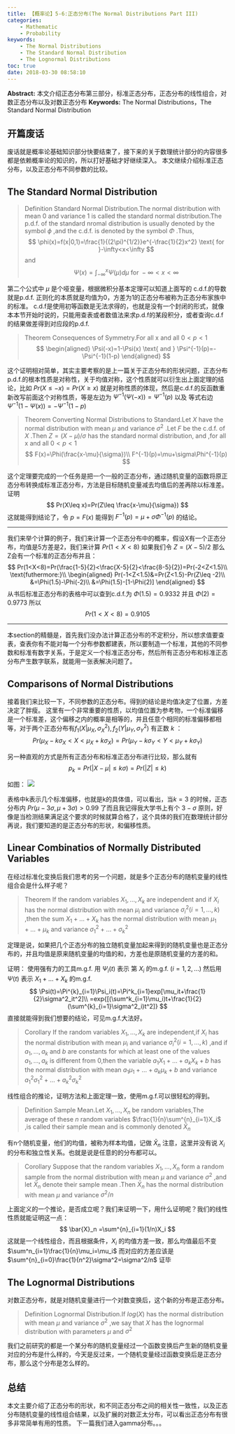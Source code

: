 ```yaml
---
title: 【概率论】5-6:正态分布(The Normal Distributions Part III)
categories:
    - Mathematic
    - Probability
keywords:
    - The Normal Distributions
    - The Standard Normal Distribution
    - The Lognormal Distributions
toc: true
date: 2018-03-30 08:58:10
---
```


**Abstract:** 本文介绍正态分布第三部分，标准正态分布，正态分布的线性组合，对数正态分布以及对数正态分布
**Keywords:** The Normal Distributions，The Standard Normal Distribution

<!--more-->
## 开篇废话
废话就是概率论基础知识部分快要结束了，接下来的关于数理统计部分的内容很多都是依赖概率论的知识的，所以打好基础才好继续深入。
本文继续介绍标准正态分布，以及正态分布不同参数的比较。
## The Standard Normal Distribution
>Definition Standard Normal Distribution.The  normal distribution with mean 0 and variance 1 is called the standard normal distribution.The p.d.f. of the standard nromal distribution is usually denoted by the symbol $\phi$ ,and the c.d.f. is denoted by the symbol $\Phi$ .Thus,
$$
\phi(x)=f(x|0,1)=\frac{1}{(2\pi)^{1/2}}e^{-\frac{1}{2}x^2} \text{ for }-\infty<x<\infty
$$
and
$$
\Psi(x)=\int^{x}_{-\infty}\Psi(\mu)d\mu \text{ for }-\infty<x<\infty
$$

第二个公式中 $\mu$ 是个哑变量，根据微积分基本定理可以知道上面写的 c.d.f.的导数就是p.d.f.
正则化的本质就是均值为0，方差为1的正态分布被称为正态分布家族中的标准。
c.d.f是使用初等函数是无法求得的，也就是没有一个封闭的形式，就像本本节开始时说的，只能用查表或者数值法来求p.d.f的某段积分，或者查询c.d.f的结果做差得到对应段的p.d.f.

>Theorem Consequences of Symmetry.For all x and all $0 < p < 1$
$$
\begin{aligned}
\Psi(-x)=1-\Psi(x)
\text{ and }
\Psi^{-1}(p)=-\Psi^{-1}(1-p)
\end{aligned}
$$

这个证明相对简单，其实主要考察的是上一篇关于正态分布的形状问题，正态分布p.d.f.的根本性质是对称性，关于均值对称，这个性质就可以衍生出上面定理的结论，比如 $Pr(X\leq -x)=Pr(X\geq x)$ 就是对称性质的体现，然后是c.d.f.的反函数重新改写前面这个对称性质，等是左边为 $\Psi^{-1}(\Psi(-x))=\Psi^{-1}(p)$ 以及 等式右边 $\Psi^{-1}(1-\Psi(x))=-\Psi^{-1}(1-p)$

>Theorem Converting Normal Distributions to Standard.Let $X$ have the normal distribution with mean $\mu$ and variance $\sigma^2$ .Let $F$ be the c.d.f. of $X$ .Then $Z=(X-\mu)/\sigma$ has the standard normal distribution, and ,for all x and all $0 < p < 1$
$$
F(x)=\Phi(\frac{x-\mu}{\sigma})\\
F^{-1}(p)=\mu+\sigma\Phi^{-1}(p)
$$

这个定理要完成的一个任务是把一个一般的正态分布，通过随机变量的函数将原正态分布转换成标准正态分布，方法是目标随机变量减去均值后的差再除以标准差。
证明
$$
Pr(X\leq x)=Pr(Z\leq \frac{x-\mu}{\sigma})
$$
这就能得到结论了，令 $p=F(x)$ 能得到 $F^{-1}(p)=\mu+\sigma\Phi^{-1}(p)$ 的结论。

---------------

我们来举个计算的例子，我们来计算一个正态分布中的概率，假设X有一个正态分布，均值是5方差是2，我们来计算 $Pr(1<X<8)$
如果我们令 $Z=(X-5)/2$ 那么Z会有一个标准的正态分布并且：
$$
Pr(1<X<8)=Pr(\frac{1-5}{2}<\frac{X-5}{2}<\frac{8-5}{2})=Pr(-2<Z<1.5)\\
\text{futhermore:}\\
\begin{aligned}
Pr(-1<Z<1.5)&=Pr(Z<1.5)-Pr(Z\leq -2)\\
&=\Phi(1.5)-\Phi(-2)\\
&=\Phi(1.5)-[1-\Phi(2)]
\end{aligned}
$$
从书后标准正态分布的表格中可以查到c.d.f.为 $\Phi(1.5)=0.9332$ 并且 $\Phi(2)=0.9773$ 所以
$$
Pr(1<X<8)=0.9105
$$

----------------

本section的精髓是，首先我们没办法计算正态分布的不定积分，所以想求值要查表，查表你有不能对每一个分布参数都建表，所以要制造一个标准，其他的不同参数和标准有数字关系，于是定义一个标准正态分布，然后所有正态分布和标准正态分布产生数字联系，就能用一张表解决问题了。

## Comparisons of Normal Distributions
接着我们来比较一下，不同参数的正态分布。得到的结论是均值决定了位置，方差决定了胖瘦。
这里有一个非常重要的性质，以均值位置为参考物，一个标准偏移是一个标准差，这个偏移之内的概率是相等的，并且任意个相同的标准偏移都相等，对于两个正态分布有$f_1(X|\mu_X,\sigma_X^2),f_2(Y|\mu_Y,\sigma_Y^2)$ 有正数 $k$ ：
$$
Pr(\mu_X-k\sigma_X<X<\mu_X+k\sigma_X)=Pr(\mu_Y-k\sigma_Y<Y<\mu_Y+k\sigma_Y)
$$

另一种直观的方式是所有正态分布和标准正态分布进行比较，那么就有
$$
p_k=Pr(|X-\mu|\leq k\sigma)=Pr(|Z|\leq k)
$$

如图：
![](https://tony4ai-1251394096.cos.ap-hongkong.myqcloud.com/blog_images/Math-Probability-5-6-The-Normal-Distributions-P3/5_6.png)

表格中k表示几个标准偏移，也就是k的具体值，可以看出，当$k=3$ 的时候，正态分布内 $Pr(\mu-3\sigma,\mu+3\sigma)>0.99$ 了而且我记得我大学书上有个 $3-\sigma$ 原则，好像是当检测结果满足这个要求的时候就算合格了，这个具体的我们在数理统计部分再说，我们要知道的是正态分布的形状，和偏移性质。
## Linear Combinatios of Normally Distributed Variables
在经过标准化变换后我们思考的另一个问题，就是多个正态分布的随机变量的线性组合会是什么样子呢？
>Theorem If the random variables $X_1,\dots,X_k$ are independent and if $X_i$ has the normal distribution with mean $\mu_i$ and variance $\sigma^2_i(i=1,\dots,k)$ ,then the sum $X_1+\dots+X_k$ has the normal distribution with mean $\mu_1+\dots+\mu_k$ and variance $\sigma^2_1+\dots+\sigma^2_k$

定理是说，如果把几个正态分布的独立随机变量加起来得到的随机变量也是正态分布的，并且均值是原来随机变量的均值的和，方差也是原随机变量的方差的和。

证明：
使用强有力的工具m.g.f.
用 $\Psi_i(t)$ 表示 第 $X_i$ 的m.g.f. $(i=1,2,\dots)$ 然后用 $\Psi(t)$ 表示 $X_1+\dots+X_k$ 的m.g.f.
$$
\Psi(t)=\Pi^{k}_{i=1}\Psi_i(t)=\Pi^k_{i=1}exp[\mu_it+\frac{1}{2}\sigma^2_it^2]\\
=exp{[(\sum^k_{i=1}\mu_i)t+\frac{1}{2}(\sum^{k}_{i=1}\sigma^2_i)t^2]}
$$
直接就能得到我们想要的结论，可见m.g.f.大法好。

>Corollary If the random variables $X_1,\dots,X_k$ are independent,if $X_i$ has the normal distribution with mean $\mu_i$ and variance $\sigma^2_i (i=1,\dots,k)$ ,and if $a_1,\dots,a_k$ and $b$ are constants for which at least one of the values $a_1,\dots,a_k$ is different from 0,then the variable $a_1X_1+\dots+a_kX_k+b$ has the normal distribution with mean $a_1\mu_1+\dots+a_k\mu_k+b$ and variance $a_1^2\sigma_1^2+\dots+a^2_k\sigma_k^2$

线性组合的推论，证明方法和上面定理一致，使用m.g.f.可以很轻松的得到。
>Definition Sample Mean.Let $X_1,\dots,X_n$ be random variables,The average of these $n$ random variables $\frac{1}{n}\sum^{n}_{i=1}X_i$ ,is called their sample mean and is commonly denoted $\bar{X}_n$

有n个随机变量，他们的均值，被称为样本均值，记做 $\bar{X}_n$ 注意，这里并没有说 $X_i$ 的分布和独立性关系。也就是说是任意的的分布都可以。

>Corollary Suppose that the random variables $X_1,\dots,X_n$ form a random sample from the normal distribution with mean $\mu$ and variance $\sigma^2$ ,and let $\bar{X}_n$ denote their sample mean .Then $\bar{X}_n$ has the normal distribution with mean $\mu$ and variance $\sigma^2/n$

上面定义的一个推论，是否成立呢？我们来证明一下，用什么证明呢？我们的线性性质就能证明这一点：
$$
\bar{X}_n
=\sum^{n}_{i=1}(1/n)X_i
$$
这就是一个线性组合，而且根据条件，$X_i$ 的均值方差一致，那么均值最后不变 $\sum^n_{i=1}\frac{1}{n}\mu_i=\mu_i$ 而对应的方差应该是 $\sum^{n}_{i=0}\frac{1}{n^2}\sigma^2=\sigma^2/n$
证毕
## The Lognormal Distributions
对数正态分布，就是对随机变量进行一个对数变换后，这个新的分布是正态分布。
>Definition Lognormal Distribution.If $log(X)$ has the normal distribution with mean $\mu$ and variance $\sigma^2$ ,we say that $X$ has the lognormal distribution with parameters $\mu$ and $\sigma^2$

我们之前研究的都是一个某分布的随机变量经过一个函数变换后产生新的随机变量对应的分布是什么样的，今天是反过来，一个随机变量经过函数变换后是正态分布，那么这个分布是怎么样的。
## 总结
本文主要介绍了正态分布的形状，和不同正态分布之间的相关性一致性，以及正态分布随机变量的线性组合结果，以及扩展的对数正太分布，可以看出正态分布有很多非常简单有用的性质。
下一篇我们进入gamma分布。。。
